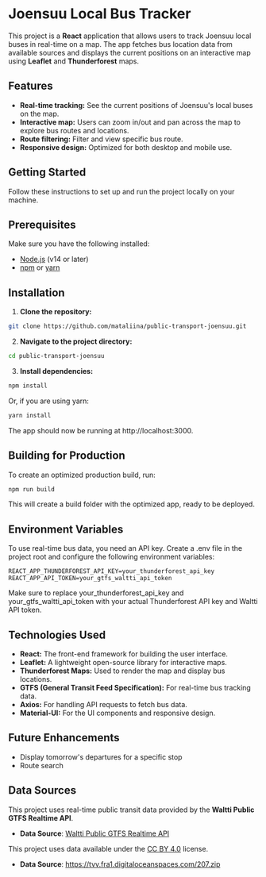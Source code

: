 # Joensuu Local Bus Tracker

This project is a **React** application that allows users to track Joensuu local buses in real-time on a map. The app fetches bus location data from available sources and displays the current positions on an interactive map using **Leaflet** and **Thunderforest** maps.

## Features

- **Real-time tracking:** See the current positions of Joensuu's local buses on the map.
- **Interactive map:** Users can zoom in/out and pan across the map to explore bus routes and locations.
- **Route filtering:** Filter and view specific bus route.
- **Responsive design:** Optimized for both desktop and mobile use.

## Getting Started

Follow these instructions to set up and run the project locally on your machine.

## Prerequisites

Make sure you have the following installed:

- [Node.js](https://nodejs.org/en/) (v14 or later)
- [npm](https://www.npmjs.com/) or [yarn](https://yarnpkg.com/)

## Installation

1. **Clone the repository:**

```bash
git clone https://github.com/mataliina/public-transport-joensuu.git
```

2. **Navigate to the project directory:**
```bash
cd public-transport-joensuu
```

3. **Install dependencies:** 
```bash
npm install
```

Or, if you are using yarn:
```bash
yarn install
```

The app should now be running at http://localhost:3000.

## Building for Production
To create an optimized production build, run:

```bash
npm run build
```
This will create a build folder with the optimized app, ready to be deployed.

## Environment Variables
To use real-time bus data, you need an API key. Create a .env file in the project root and configure the following environment variables:

```env
REACT_APP_THUNDERFOREST_API_KEY=your_thunderforest_api_key
REACT_APP_API_TOKEN=your_gtfs_waltti_api_token
```

Make sure to replace your_thunderforest_api_key and your_gtfs_waltti_api_token with your actual Thunderforest API key and Waltti API token.

## Technologies Used
- **React:** The front-end framework for building the user interface.
- **Leaflet:** A lightweight open-source library for interactive maps.
- **Thunderforest Maps:** Used to render the map and display bus locations.
- **GTFS (General Transit Feed Specification):** For real-time bus tracking data.
- **Axios:** For handling API requests to fetch bus data.
- **Material-UI:** For the UI components and responsive design.

## Future Enhancements
- Display tomorrow's departures for a specific stop
- Route search

## Data Sources
This project uses real-time public transit data provided by the **Waltti Public GTFS Realtime API**.

- **Data Source**: [Waltti Public GTFS Realtime API](https://opendata.waltti.fi/)


This project uses data available under the [CC BY 4.0](https://creativecommons.org/licenses/by/4.0/) license.

- **Data Source**: https://tvv.fra1.digitaloceanspaces.com/207.zip
  